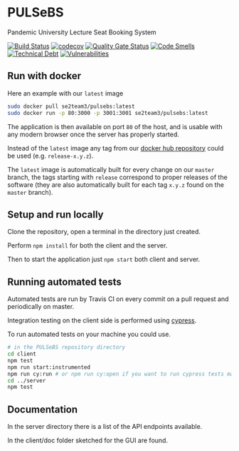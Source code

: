 # PULSeBS
Pandemic University Lecture Seat Booking System

[![Build Status](https://travis-ci.org/se2team3/PULSeBS.svg?branch=master)](https://travis-ci.org/se2team3/PULSeBS)
[![codecov](https://codecov.io/gh/se2team3/PULSeBS/branch/master/graph/badge.svg?token=UNJUG0BND6)](https://codecov.io/gh/se2team3/PULSeBS)
[![Quality Gate Status](https://sonarcloud.io/api/project_badges/measure?project=se2team3_PULSeBS&metric=alert_status)](https://sonarcloud.io/dashboard?id=se2team3_PULSeBS)
[![Code Smells](https://sonarcloud.io/api/project_badges/measure?project=se2team3_PULSeBS&metric=code_smells)](https://sonarcloud.io/dashboard?id=se2team3_PULSeBS)
[![Technical Debt](https://sonarcloud.io/api/project_badges/measure?project=se2team3_PULSeBS&metric=sqale_index)](https://sonarcloud.io/dashboard?id=se2team3_PULSeBS)
[![Vulnerabilities](https://sonarcloud.io/api/project_badges/measure?project=se2team3_PULSeBS&metric=vulnerabilities)](https://sonarcloud.io/dashboard?id=se2team3_PULSeBS)

## Run with docker

Here an example with our `latest` image

```bash
sudo docker pull se2team3/pulsebs:latest
sudo docker run -p 80:3000 -p 3001:3001 se2team3/pulsebs:latest
```

The application is then available on port `80` of the host, and is usable with any modern browser once the server has properly started.

Instead of the `latest` image any tag from our [docker hub repository](https://hub.docker.com/r/se2team3/pulsebs/tags) could be used (e.g. `release-x.y.z`).

The `latest` image is automatically built for every change on our `master` branch, the tags starting with `release` correspond to proper releases of the software (they are also automatically built for each tag `x.y.z` found on the `master` branch).

## Setup and run locally

Clone the repository, open a terminal in the directory just created.

Perform `npm install` for both the client and the server.

Then to start the application just `npm start` both client and server.

## Running automated tests

Automated tests are run by Travis CI on every commit on a pull request and periodically on master.

Integration testing on the client side is performed using [cypress](https://www.cypress.io/).

To run automated tests on your machine you could use.

```bash
# in the PULSeBS repository directory
cd client
npm test
npm run start:instrumented
npm run cy:run # or npm run cy:open if you want to run cypress tests manually one by one
cd ../server
npm test
```

## Documentation

In the server directory there is a list of the API endpoints available.

In the client/doc folder sketched for the GUI are found.